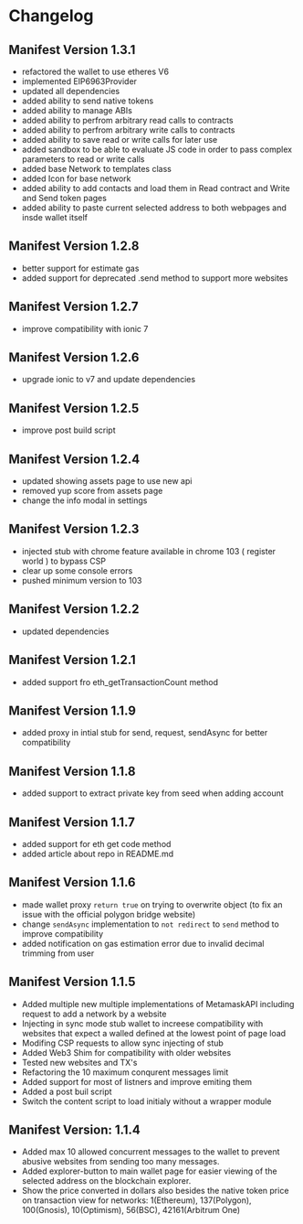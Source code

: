 # Changelog

## Manifest Version 1.3.1

- refactored the wallet to use etheres V6
- implemented EIP6963Provider
- updated all dependencies
- added ability to send native tokens
- added ability to manage ABIs
- added ability to perfrom arbitrary read calls to contracts
- added ability to perfrom arbitrary write calls to contracts
- added ability to save read or write calls for later use
- added sandbox to be able to evaluate JS code in order to pass complex parameters to read or write calls
- added base Network to templates class
- added Icon for base network
- added ability to add contacts and load them in Read contract and Write and Send token pages
- added ability to paste current selected address to both webpages and insde wallet itself

## Manifest Version 1.2.8

- better support for estimate gas
- added support for deprecated .send method to support more websites

## Manifest Version 1.2.7

- improve compatibility with ionic 7

## Manifest Version 1.2.6

- upgrade ionic to v7 and update dependencies
  
## Manifest Version 1.2.5

- improve post build script
  
## Manifest Version 1.2.4

- updated showing assets page to use new api
- removed yup score from assets page
- change the info modal in settings

## Manifest Version 1.2.3

- injected stub with chrome feature available in chrome 103 ( register world ) to bypass CSP
- clear up some console errors
- pushed minimum version to 103

## Manifest Version 1.2.2

- updated dependencies

## Manifest Version 1.2.1

- added support fro eth_getTransactionCount method

## Manifest Version 1.1.9

- added proxy in intial stub for send, request, sendAsync for better compatibility

## Manifest Version 1.1.8

- added support to extract private key from seed when adding account

## Manifest Version 1.1.7

- added support for eth get code method
- added article about repo in README.md

## Manifest Version 1.1.6

- made wallet proxy `return true` on trying to overwrite object (to fix an issue with the official polygon bridge website)
- change `sendAsync` implementation to `not redirect` to `send` method to improve compatibility
- added notification on gas estimation error due to invalid decimal trimming from user

## Manifest Version 1.1.5

- Added multiple new multiple implementations of MetamaskAPI including request to add a network by a website
- Injecting in sync mode stub wallet to increese compatibility with websites that expect a walled defined at the lowest point of page load
- Modifing CSP requests to allow sync injecting of stub
- Added Web3 Shim for compatibility with older websites
- Tested new websites and TX's
- Refactoring the 10 maximum conqurent messages limit
- Added support for most of listners and improve emiting them
- Added a post buil script
- Switch the content script to load initialy without a wrapper module

## Manifest Version: 1.1.4

- Added max 10 allowed concurrent messages to the wallet to prevent abusive websites from sending too many messages.
- Added explorer-button to main wallet page for easier viewing of the selected address on the blockchain explorer.
- Show the price converted in dollars also besides the native token price on transaction view for networks: 1(Ethereum), 137(Polygon), 100(Gnosis), 10(Optimism), 56(BSC), 42161(Arbitrum One)
